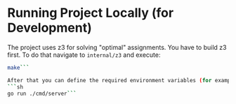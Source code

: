 # Running Project Locally (for Development) 

The project uses z3 for solving "optimal" assignments. You have to build z3 first. To do that navigate to `internal/z3` and execute:
```sh
make```

After that you can define the required environment variables (for example via `source .dev-linux.env`) and finally run:
```sh
go run ./cmd/server```

